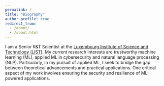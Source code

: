 ```yaml
---
permalink: /
title: "Biography"
author_profile: true
redirect_from: 
  - /about/
  - /about.html
---
```


I am a Senior R&T Scientist at the [Luxembourg Institute of Science and Technology (LIST)](https://www.list.lu/). My current research interests are trustworthy machine learning (ML), applied ML in cybersecurity and natural language processing (NLP). Particularly, in my pursuit of applied ML, I seek to bridge the gap between theoretical advancements and practical applications. One critical aspect of my work involves ensuring the security and resilience of ML-powered applications. 


